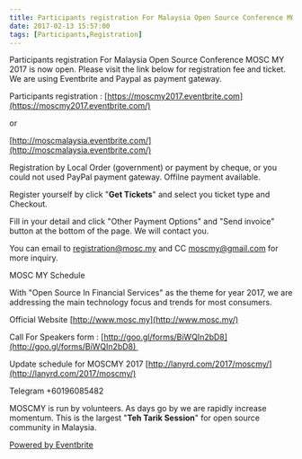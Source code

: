 ```yaml
---
title: Participants registration For Malaysia Open Source Conference MOSC MY 2017 is now open
date: 2017-02-13 15:57:00
tags: [Participants,Registration]
---
```


Participants registration For Malaysia Open Source Conference MOSC MY 2017 is now open. Please visit the link below for registration fee and ticket. We are using Eventbrite and Paypal as payment gateway.

Participants registration : [https://moscmy2017.eventbrite.com](https://moscmy2017.eventbrite.com/)

or

[http://moscmalaysia.eventbrite.com/](http://moscmalaysia.eventbrite.com/)

Registration by Local Order (government) or payment by cheque, or you could not used PayPal payment gateway. Offilne payment available.

Register yourself by click "**Get Tickets**" and select you ticket type and Checkout.

Fill in your detail and click "Other Payment Options" and "Send invoice" button at the bottom of the page. We will contact you.

You can email to registration@mosc.my and CC moscmy@gmail.com for more inquiry.

MOSC MY Schedule

With "Open Source In Financial Services" as the theme for year 2017, we are addressing the main technology focus and trends for most consumers.

Official Website [http://www.mosc.my](http://www.mosc.my/)

Call For Speakers form : [http://goo.gl/forms/BiWQIn2bD8](http://goo.gl/forms/BiWQIn2bD8) 

Update schedule for MOSCMY 2017 [http://lanyrd.com/2017/moscmy/](http://lanyrd.com/2017/moscmy/)



Telegram +60196085482

MOSCMY is run by volunteers. As days go by we are rapidly increase momentum. This is the largest "**Teh Tarik Session**" for open source community in Malaysia.



  

[Powered by Eventbrite](http://www.eventbrite.com/)

